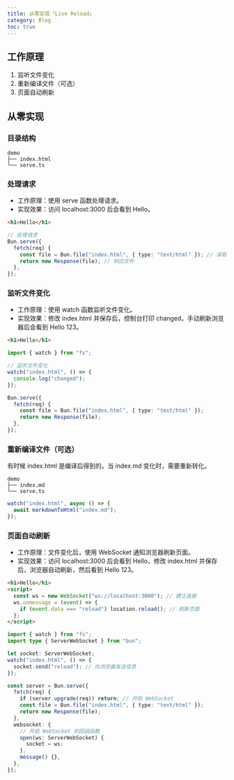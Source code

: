 ```yaml
---
title: 从零实现「Live Reload」
category: Blog
toc: true
---
```


## 工作原理

1. 监听文件变化
2. 重新编译文件（可选）
3. 页面自动刷新

## 从零实现

### 目录结构

```tree
demo
├── index.html
└── serve.ts
```

### 处理请求

- 工作原理：使用 serve 函数处理请求。
- 实现效果：访问 localhost:3000 后会看到 Hello。

```html
<h1>Hello</h1>
```

```ts
// 处理请求
Bun.serve({
  fetch(req) {
    const file = Bun.file("index.html", { type: "text/html" }); // 读取文件
    return new Response(file); // 响应文件
  },
});
```

### 监听文件变化

- 工作原理：使用 watch 函数监听文件变化。
- 实现效果：修改 index.html 并保存后，控制台打印 changed，手动刷新浏览器后会看到 Hello 123。

```html
<h1>Hello</h1>
```

```ts
import { watch } from "fs";

// 监听文件变化
watch("index.html", () => {
  console.log("changed");
});

Bun.serve({
  fetch(req) {
    const file = Bun.file("index.html", { type: "text/html" });
    return new Response(file);
  },
});
```

### 重新编译文件（可选）

有时候 index.html 是编译后得到的。当 index.md 变化时，需要重新转化。

```tree
demo
├── index.md
└── serve.ts
```

```ts
watch("index.html", async () => {
  await markdownToHtml("index.md");
});
```

### 页面自动刷新

- 工作原理：文件变化后，使用 WebSocket 通知浏览器刷新页面。
- 实现效果：访问 localhost:3000 后会看到 Hello，修改 index.html 并保存后，浏览器自动刷新，然后看到 Hello 123。

```html
<h1>Hello</h1>
<script>
  const ws = new WebSocket("ws://localhost:3000"); // 建立连接
  ws.onmessage = (event) => {
    if (event.data === "reload") location.reload(); // 刷新页面
  };
</script>
```

```ts
import { watch } from "fs";
import type { ServerWebSocket } from "bun";

let socket: ServerWebSocket;
watch("index.html", () => {
  socket.send("reload"); // 向浏览器发送信息
});

const server = Bun.serve({
  fetch(req) {
    if (server.upgrade(req)) return; // 开启 WebSocket
    const file = Bun.file("index.html", { type: "text/html" });
    return new Response(file);
  },
  websocket: {
    // 开启 WebSocket 的回调函数
    open(ws: ServerWebSocket) {
      socket = ws;
    },
    message() {},
  },
});
```
